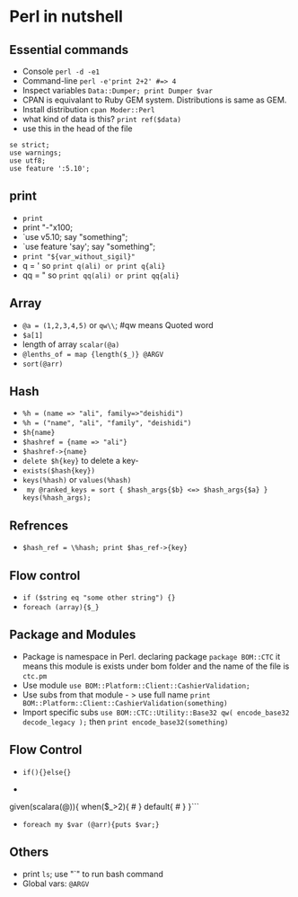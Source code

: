 # Perl in nutshell

## Essential commands
- Console `perl -d -e1`
- Command-line `perl -e'print 2+2' #=> 4`
- Inspect variables `Data::Dumper; print Dumper $var` 
- CPAN is equivalant to Ruby GEM system. Distributions is same as GEM.
- Install distribution `cpan Moder::Perl`
- what kind of data is this? `print ref($data)`
- use this in the head of the file 
```
se strict;
use warnings;
use utf8;
use feature ':5.10';
```

## print
- `print`
-  print "-"x100;
- `use v5.10; say "something";
- `use feature 'say'; say "something";
- `print "${var_without_sigil}"`
- q = ' so `print q(ali) or print q{ali}`
- qq = " so `print qq(ali) or print qq{ali}`



## Array
- `@a = (1,2,3,4,5)` or `qw\\`; #qw means Quoted word
- `$a[1]`
- length of array  `scalar(@a)`
- `@lenths_of = map {length($_)} @ARGV`
- `sort(@arr)`

## Hash
- `%h = (name => "ali", family=>"deishidi")`
- `%h = ("name", "ali", "family", "deishidi")`
- `$h{name}`
- `$hashref = {name => "ali"}`
- `$hashref->{name}`
- `delete $h{key}` to delete a key-
- `exists($hash{key})`
- `keys(%hash)` or `values(%hash)`
- ` my @ranked_keys = sort { $hash_args{$b} <=> $hash_args{$a} } keys(%hash_args);`


## Refrences
- `$hash_ref = \%hash; print $has_ref->{key}`


## Flow control
- `if ($string eq "some other string") {}`
- `foreach (array){$_}`


## Package and Modules
- Package is namespace in Perl. declaring package `package BOM::CTC` it means this module is exists under bom folder and the name of the file is `ctc.pm`
- Use module `use BOM::Platform::Client::CashierValidation;`
- Use subs from that module - > use full name `print BOM::Platform::Client::CashierValidation(something)`
- Import specific subs `use BOM::CTC::Utility::Base32 qw( encode_base32 decode_legacy );` then `print encode_base32(something)` 


## Flow Control
- `if(){}else{}`
- ```use feature qw/switch/;
given(scalara(@)){
    when($_>2){
        #
    }
    default{
        #
    }
}```
- `foreach my $var (@arr){puts $var;}`

## Others
- print `ls`; use "`" to run bash command 
- Global vars: `@ARGV`